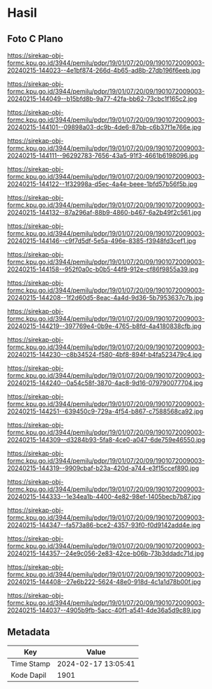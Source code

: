 # Hasil

## Foto C Plano

https://sirekap-obj-formc.kpu.go.id/3944/pemilu/pdpr/19/01/07/20/09/1901072009003-20240215-144023--4e1bf874-266d-4b65-ad8b-27db196f6eeb.jpg

https://sirekap-obj-formc.kpu.go.id/3944/pemilu/pdpr/19/01/07/20/09/1901072009003-20240215-144049--b15bfd8b-9a77-42fa-bb62-73cbc1f165c2.jpg

https://sirekap-obj-formc.kpu.go.id/3944/pemilu/pdpr/19/01/07/20/09/1901072009003-20240215-144101--09898a03-dc9b-4de6-87bb-c6b37f1e766e.jpg

https://sirekap-obj-formc.kpu.go.id/3944/pemilu/pdpr/19/01/07/20/09/1901072009003-20240215-144111--96292783-7656-43a5-91f3-4661b6198096.jpg

https://sirekap-obj-formc.kpu.go.id/3944/pemilu/pdpr/19/01/07/20/09/1901072009003-20240215-144122--1f32998a-d5ec-4a4e-beee-1bfd57b56f5b.jpg

https://sirekap-obj-formc.kpu.go.id/3944/pemilu/pdpr/19/01/07/20/09/1901072009003-20240215-144132--87a296af-88b9-4860-b467-6a2b49f2c561.jpg

https://sirekap-obj-formc.kpu.go.id/3944/pemilu/pdpr/19/01/07/20/09/1901072009003-20240215-144146--c9f7d5df-5e5a-496e-8385-f3948fd3cef1.jpg

https://sirekap-obj-formc.kpu.go.id/3944/pemilu/pdpr/19/01/07/20/09/1901072009003-20240215-144158--952f0a0c-b0b5-44f9-912e-cf86f9855a39.jpg

https://sirekap-obj-formc.kpu.go.id/3944/pemilu/pdpr/19/01/07/20/09/1901072009003-20240215-144208--1f2d60d5-8eac-4a4d-9d36-5b7953637c7b.jpg

https://sirekap-obj-formc.kpu.go.id/3944/pemilu/pdpr/19/01/07/20/09/1901072009003-20240215-144219--397769e4-0b9e-4765-b8fd-4a4180838cfb.jpg

https://sirekap-obj-formc.kpu.go.id/3944/pemilu/pdpr/19/01/07/20/09/1901072009003-20240215-144230--c8b34524-f580-4bf8-894f-b4fa523479c4.jpg

https://sirekap-obj-formc.kpu.go.id/3944/pemilu/pdpr/19/01/07/20/09/1901072009003-20240215-144240--0a54c58f-3870-4ac8-9d16-079790077704.jpg

https://sirekap-obj-formc.kpu.go.id/3944/pemilu/pdpr/19/01/07/20/09/1901072009003-20240215-144251--639450c9-729a-4f54-b867-c7588568ca92.jpg

https://sirekap-obj-formc.kpu.go.id/3944/pemilu/pdpr/19/01/07/20/09/1901072009003-20240215-144309--d3284b93-5fa8-4ce0-a047-6de759e46550.jpg

https://sirekap-obj-formc.kpu.go.id/3944/pemilu/pdpr/19/01/07/20/09/1901072009003-20240215-144319--9909cbaf-b23a-420d-a744-e3f15ccef890.jpg

https://sirekap-obj-formc.kpu.go.id/3944/pemilu/pdpr/19/01/07/20/09/1901072009003-20240215-144333--1e34ea1b-4400-4e82-98ef-1405becb7b87.jpg

https://sirekap-obj-formc.kpu.go.id/3944/pemilu/pdpr/19/01/07/20/09/1901072009003-20240215-144347--fa573a86-bce2-4357-93f0-f0d9142add4e.jpg

https://sirekap-obj-formc.kpu.go.id/3944/pemilu/pdpr/19/01/07/20/09/1901072009003-20240215-144357--24e9c056-2e83-42ce-b06b-73b3ddadc71d.jpg

https://sirekap-obj-formc.kpu.go.id/3944/pemilu/pdpr/19/01/07/20/09/1901072009003-20240215-144408--27e6b222-5624-48e0-918d-4c1a1d78b00f.jpg

https://sirekap-obj-formc.kpu.go.id/3944/pemilu/pdpr/19/01/07/20/09/1901072009003-20240215-144037--4905b9fb-5acc-40f1-a541-4de36a5d9c89.jpg


## Metadata

| Key        | Value               |
| ---------- | ------------------- |
| Time Stamp | 2024-02-17 13:05:41 |
| Kode Dapil | 1901                |



